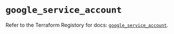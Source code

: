 # `google_service_account`

Refer to the Terraform Registory for docs: [`google_service_account`](https://registry.terraform.io/providers/hashicorp/google-beta/5.10.0/docs/resources/google_service_account).
